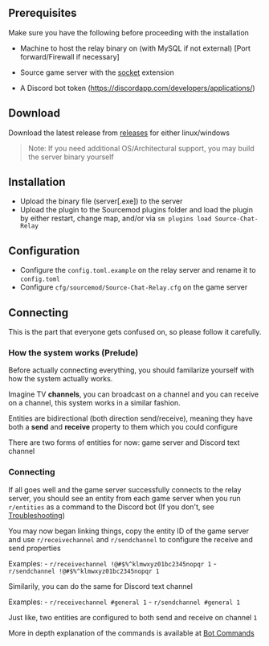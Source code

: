 ## Prerequisites

Make sure you have the following before proceeding with the installation

- Machine to host the relay binary on (with MySQL if not external) [Port forward/Firewall if necessary]

- Source game server with the [socket](https://forums.alliedmods.net/showthread.php?t=67640) extension

- A Discord bot token (https://discordapp.com/developers/applications/)

## Download

Download the latest release from [releases](https://github.com/rumblefrog/source-chat-relay/releases) for either linux/windows

> Note: If you need additional OS/Architectural support, you may build the server binary yourself

## Installation

- Upload the binary file (server[.exe]) to the server
- Upload the plugin to the Sourcemod plugins folder and load the plugin by either restart, change map, and/or via `sm plugins load Source-Chat-Relay`

## Configuration

- Configure the `config.toml.example` on the relay server and rename it to `config.toml`
- Configure `cfg/sourcemod/Source-Chat-Relay.cfg` on the game server

## Connecting

This is the part that everyone gets confused on, so please follow it carefully.

### How the system works (Prelude)

Before actually connecting everything, you should familarize yourself with how the system actually works.

Imagine TV **channels**, you can broadcast on a channel and you can receive on a channel, this system works in a similar fashion.

Entities are bidirectional (both direction send/receive), meaning they have both a **send** and **receive** property to them which you could configure

There are two forms of entities for now: game server and Discord text channel

### Connecting

If all goes well and the game server successfully connects to the relay server, 
you should see an entity from each game server when you run `r/entities` as a command to the Discord bot (If you don't, see [Troubleshooting](Troubleshooting.md))

You may now began linking things, copy the entity ID of the game server and use `r/receivechannel` and `r/sendchannel` to configure the receive and send properties

Examples:
    - `r/receivechannel !@#$%^klmwxyz01bc2345nopqr 1`
    - `r/sendchannel !@#$%^klmwxyz01bc2345nopqr 1`

Similarily, you can do the same for Discord text channel

Examples:
    - `r/receivechannel #general 1`
    - `r/sendchannel #general 1`

Just like, two entities are configured to both send and receive on channel `1`

More in depth explanation of the commands is available at [Bot Commands](Bot-Commands.md)
 